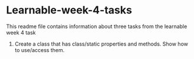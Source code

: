 # Learnable-week-4-tasks
This readme file contains information about three tasks from the learnable week 4 task

1. Create a class that has class/static properties and methods. Show how to use/access them.
